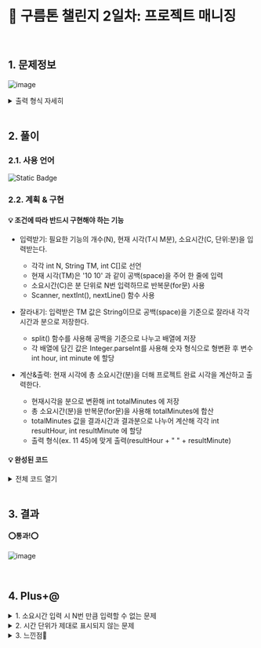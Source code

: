 # 🧩 구름톤 챌린지 2일차: 프로젝트 매니징

</br>

## 1. 문제정보
![image](https://github.com/hj4645/goormChallenge/assets/134211096/e534468f-c6bd-47be-9e13-42ae0f79a6e2)
  <details>
  <summary>출력 형식 자세히</summary>
  
  ![image](https://github.com/hj4645/goormChallenge/assets/134211096/f81be501-99af-437e-9676-28ac9c8e1053)
  </details>
</br>

## 2. 풀이
### 2.1. 사용 언어
![Static Badge](https://img.shields.io/badge/java-%23007396?style=for-the-badge&logo=java&logoColor=white)

### 2.2. 계획 & 구현
#### 💡 조건에 따라 반드시 구현해야 하는 기능

- 입력받기: 필요한 기능의 개수(N), 현재 시각(T시 M분), 소요시간(C, 단위:분)을 입력받는다.
  - 각각 int N, String TM, int C[]로 선언
  - 현재 시각(TM)은 '10 10' 과 같이 공백(space)을 주어 한 줄에 입력
  - 소요시간(C)은 분 단위로 N번 입력하므로 반복문(for문) 사용
  - Scanner, nextInt(), nextLine() 함수 사용


- 잘라내기: 입력받은 TM 값은 String이므로 공백(space)을 기준으로 잘라내 각각 시간과 분으로 저장한다.
  - split() 함수를 사용해 공백을 기준으로 나누고 배열에 저장
  - 각 배열에 담긴 값은 Integer.parseInt를 사용해 숫자 형식으로 형변환 후 변수 int hour, int minute 에 할당

 
- 계산&출력: 현재 시각에 총 소요시간(분)을 더해 프로젝트 완료 시각을 계산하고 출력한다.
  - 현재시각을 분으로 변환해 int totalMinutes 에 저장
  - 총 소요시간(분)을 반복문(for문)을 사용해 totalMinutes에 합산
  - totalMinutes 값을 결과시간과 결과분으로 나누어 계산해 각각 int resultHour, int resultMinute 에 할당
  - 출력 형식(ex. 11 45)에 맞게 출력(resultHour + " " + resultMinute)

#### 💡 완성된 코드

  <details>
  <summary>전체 코드 열기</summary>

```java
import java.util.Scanner;

class Main {
    public static void main(String[] args) throws Exception {
        Scanner sc = new Scanner(System.in);
        // 입력받기
        // 필요한 기능의 개수(N)를 저장하는 변수 N
        int N = sc.nextInt();
        sc.nextLine(); // 입력 버퍼에 남아있는 개행 문자 읽어와 제거

        // 현재 시작(T시 M분)을 저장하는 변수 TM
        String TM = sc.nextLine();
        String[] parts = TM.split(" "); // 시간과 분으로 잘라내기

        // 시간과 분을 따로 변수에 저장
        int hour = Integer.parseInt(parts[0]);
        int minute = Integer.parseInt(parts[1]);

        // 소요시간(C, 단위:분)을 N번 입력받아 저장하는 배열 C
        int C[] = new int[N];
        for (int i = 0; i < C.length; i++) {
            C[i] = sc.nextInt();
        } // for
        sc.close();

        // TM을 분으로 변환
        int totalMinutes = hour * 60 + minute;

        // 소요시간(C)을 TM에 더함
        for (int c : C) {
            totalMinutes += c;
        }

        // 결과시간과 결과분을 각각 변수에 할당
        int resultHour = totalMinutes / 60 % 24; // 24시간 단위로 계산
        int resultMinute = totalMinutes % 60;

        System.out.println(resultHour + " " + resultMinute);

    }// main
}// class
```
  </details>

</br>

## 3. 결과

#### ⭕통과!⭕
![image](https://github.com/hj4645/goormChallenge/assets/134211096/034d8a0b-20bb-4190-aa1b-0c128b78722e)

</br>

## 4. Plus+@
<details>
  <summary>1. 소요시간 입력 시 N번 만큼 입력할 수 없는 문제 </summary>
  
  - 문제
    - nextInt()를 사용해 필요한 기능의 개수(N)를, nextLine()으로 현재시각(TM)을 입력받은 뒤 앞서 입력한 N번 만큼 소요시간(C)값을 입력할 수 있어야 하는데 (N-1)번 입력 후 더 입력할 수 없었다. 예를 들어 N으로 `3`을 입력하면 C는 `10`, `20`, `22` 처럼 3번을 입력할 수 있어야 하는데, `10`, `20`에서 입력이 끝났다.
  - 해결
    - 표준 입력 스트림(`System.in`)을 사용하는 경우 프로그램에서는 입력을 받을 때 버퍼를 사용한다. 따라서 입력 후 버퍼에 개행 문자(\n)가 남아있을 수 있으며, 이로 인해 원치 않은 동작이 발생할 수 있다.
    - nextLine()을 사용해 입력 버퍼에 남아있는 개행 문자(`\n`)를 읽어와 제거하였다.
   
</details>

<details>
  <summary>2. 시간 단위가 제대로 표시되지 않는 문제 </summary>

  - 문제
    - 24시간 단위로 계산하는 경우 자정은 <strong>'0 0'</strong>(0시 0분)으로 표시되어야 하는데, 큰 단위의 소요시간을 더하는 경우 '48', '72'와 같이 24시간 단위로 표시되지 않는 문제가 발생하였다.
  - 해결
    - 기존 코드는 `int resultHour = totalMinutes / 60` 으로 단순히 총 시간(분)을 60으로 나누는 방식이었다.
    - 개선된 코드는 `int resultHour = totalMinutes / 60 % 24` 으로 24시간 단위로 계산되도록 개선하였다.
</details>

<details>
  <summary>3. 느낀점💬</summary>
  
  - 버퍼에 남아있는 개행 문자 때문에 입력이 종료되는 문제는 이전에도 종종 겪었던 문제였다. 코드를 작성 중간중간 디버깅을 통해 어느 부분에서 문제가 되는지를 확인하고, 남아있는 버퍼값을 확인한 뒤 제거하면서 디버깅의 중요성을 다시금 느끼는 시간이었다.
</details>
